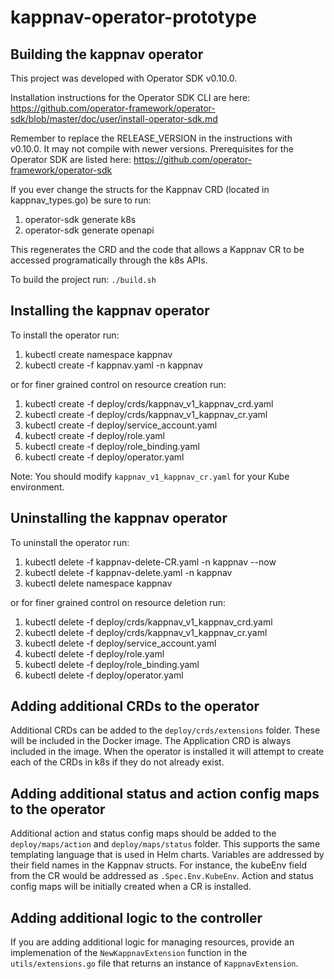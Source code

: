 # kappnav-operator-prototype 

## Building the kappnav operator

This project was developed with Operator SDK v0.10.0.

Installation instructions for the Operator SDK CLI are here:
https://github.com/operator-framework/operator-sdk/blob/master/doc/user/install-operator-sdk.md

Remember to replace the RELEASE_VERSION in the instructions with v0.10.0. It may not compile with newer versions.
Prerequisites for the Operator SDK are listed here: https://github.com/operator-framework/operator-sdk

If you ever change the structs for the Kappnav CRD (located in kappnav_types.go) be sure to run:

1. operator-sdk generate k8s
2. operator-sdk generate openapi

This regenerates the CRD and the code that allows a Kappnav CR to be accessed programatically through the k8s APIs.

To build the project run: `./build.sh`

## Installing the kappnav operator

To install the operator run:

1. kubectl create namespace kappnav
2. kubectl create -f kappnav.yaml -n kappnav

or for finer grained control on resource creation run:

1. kubectl create -f deploy/crds/kappnav_v1_kappnav_crd.yaml
2. kubectl create -f deploy/crds/kappnav_v1_kappnav_cr.yaml
3. kubectl create -f deploy/service_account.yaml
4. kubectl create -f deploy/role.yaml
5. kubectl create -f deploy/role_binding.yaml
6. kubectl create -f deploy/operator.yaml

Note: You should modify `kappnav_v1_kappnav_cr.yaml` for your Kube environment.

## Uninstalling the kappnav operator

To uninstall the operator run:

1. kubectl delete -f kappnav-delete-CR.yaml -n kappnav --now
2. kubectl delete -f kappnav-delete.yaml -n kappnav
3. kubectl delete namespace kappnav

or for finer grained control on resource deletion run:

1. kubectl delete -f deploy/crds/kappnav_v1_kappnav_crd.yaml
2. kubectl delete -f deploy/crds/kappnav_v1_kappnav_cr.yaml
3. kubectl delete -f deploy/service_account.yaml
4. kubectl delete -f deploy/role.yaml
5. kubectl delete -f deploy/role_binding.yaml
6. kubectl delete -f deploy/operator.yaml

## Adding additional CRDs to the operator

Additional CRDs can be added to the `deploy/crds/extensions` folder. These will be included in the Docker image. The Application CRD is always included in the image. When the operator is installed it will attempt to create each of the CRDs in k8s if they do not already exist.

## Adding additional status and action config maps to the operator

Additional action and status config maps should be added to the `deploy/maps/action` and `deploy/maps/status` folder. This supports the same templating language that is used in Helm charts. Variables are addressed by their field names in the Kappnav structs. For instance, the kubeEnv field from the CR would be addressed as `.Spec.Env.KubeEnv`. Action and status config maps will be initially created when a CR is installed.

## Adding additional logic to the controller

If you are adding additional logic for managing resources, provide an implemenation of the `NewKappnavExtension` function in the `utils/extensions.go` file that returns an instance of `KappnavExtension`.
